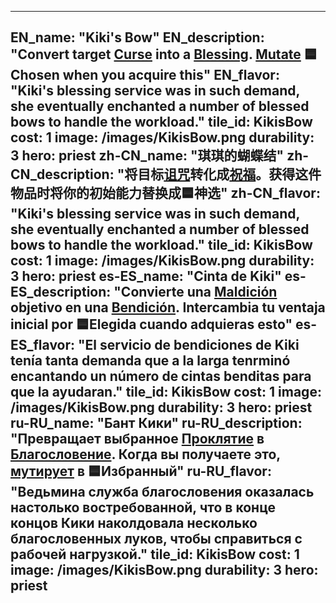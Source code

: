 ---

EN_name: "Kiki's Bow"
EN_description: "Convert target <u>Curse</u> into a <u>Blessing</u>. <u>Mutate</u> 🟦Chosen when you acquire this"
EN_flavor: "Kiki's blessing service was in such demand, she eventually enchanted a number of blessed bows to handle the workload."
tile_id: KikisBow
cost: 1
image: /images/KikisBow.png
durability: 3
hero: priest
zh-CN_name: "琪琪的蝴蝶结"
zh-CN_description: "将目标<u>诅咒</u>转化成<u>祝福</u>。获得这件物品时将你的初始能力替换成🟦神选"
zh-CN_flavor: "Kiki's blessing service was in such demand, she eventually enchanted a number of blessed bows to handle the workload."
tile_id: KikisBow
cost: 1
image: /images/KikisBow.png
durability: 3
hero: priest
es-ES_name: "Cinta de Kiki"
es-ES_description: "Convierte una <u>Maldición</u> objetivo en una <u>Bendición</u>. Intercambia tu ventaja inicial por 🟦Elegida cuando adquieras esto"
es-ES_flavor: "El servicio de bendiciones de Kiki tenía tanta demanda que a la larga tenrminó encantando un número de cintas benditas para que la ayudaran."
tile_id: KikisBow
cost: 1
image: /images/KikisBow.png
durability: 3
hero: priest
ru-RU_name: "Бант Кики"
ru-RU_description: "Превращает выбранное <u>Проклятие</u> в <u>Благословение</u>. Когда вы получаете это, <u>мутирует</u> в 🟦Избранный"
ru-RU_flavor: "Ведьмина служба благословения оказалась настолько востребованной, что в конце концов Кики наколдовала несколько благословенных луков, чтобы справиться с рабочей нагрузкой."
tile_id: KikisBow
cost: 1
image: /images/KikisBow.png
durability: 3
hero: priest
---
